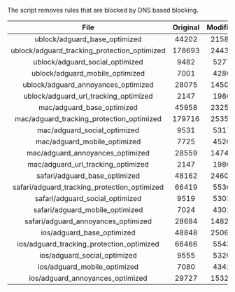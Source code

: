 The script removes rules that are blocked by DNS based blocking.


| File | Original | Modified |
|:----:|:-----:|:-----:|
| ublock/adguard_base_optimized | 44202 | 21581 |
| ublock/adguard_tracking_protection_optimized | 178693 | 24431 |
| ublock/adguard_social_optimized | 9482 | 5277 |
| ublock/adguard_mobile_optimized | 7001 | 4280 |
| ublock/adguard_annoyances_optimized | 28075 | 14507 |
| ublock/adguard_url_tracking_optimized | 2147 | 1986 |
| mac/adguard_base_optimized | 45958 | 23258 |
| mac/adguard_tracking_protection_optimized | 179716 | 25357 |
| mac/adguard_social_optimized | 9531 | 5317 |
| mac/adguard_mobile_optimized | 7725 | 4520 |
| mac/adguard_annoyances_optimized | 28559 | 14743 |
| mac/adguard_url_tracking_optimized | 2147 | 1986 |
| safari/adguard_base_optimized | 48162 | 24602 |
| safari/adguard_tracking_protection_optimized | 66419 | 5536 |
| safari/adguard_social_optimized | 9519 | 5303 |
| safari/adguard_mobile_optimized | 7024 | 4301 |
| safari/adguard_annoyances_optimized | 28684 | 14820 |
| ios/adguard_base_optimized | 48848 | 25060 |
| ios/adguard_tracking_protection_optimized | 66466 | 5543 |
| ios/adguard_social_optimized | 9555 | 5320 |
| ios/adguard_mobile_optimized | 7080 | 4342 |
| ios/adguard_annoyances_optimized | 29727 | 15320 |